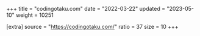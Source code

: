 +++
title = "codingotaku.com"
date = "2022-03-22"
updated = "2023-05-10"
weight = 10251

[extra]
source = "https://codingotaku.com/"
ratio = 37
size = 10
+++

